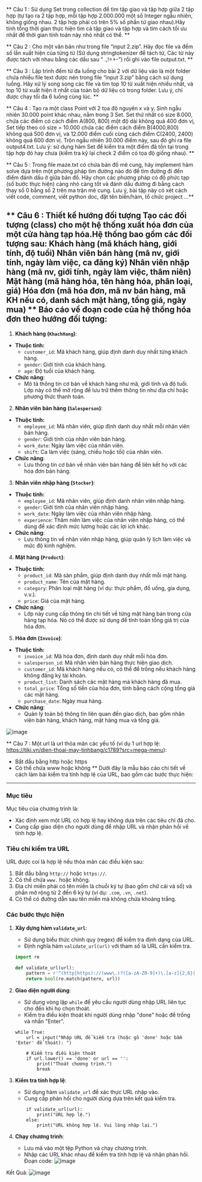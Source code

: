 ** Câu 1 : Sử dụng Set trong collection để tìm tập giao và tập hợp giữa 2 tập hợp (tự tạo ra 2 tập hợp, mỗi tập hợp 2.000.000 một số Integer ngẫu nhiên, không giống nhau. 2 tập hợp phải có trên 5% số phần tử giao nhau).Hãy tính tổng thời gian thực hiện tìm cả tập giao và tập hợp và tìm cách tối ưu nhất để thời gian tính toán này nhỏ nhất có thể. **


** Câu 2 : Cho một văn bản như trong file “input 2.zip”. Hãy đọc file và đếm số lần xuất hiện của từng từ (Sử dụng stringtokenizer để tách từ, Các từ này được tách với nhau bằng các dấu sau “ .,!=+-”) rồi ghi vào file output.txt. **


** Câu 3 : Lập trình đếm từ đa luồng cho bài 2 với dữ liệu vào là một folder chứa nhiều file text được nén trong file “input 3.zip” bằng cách sử dụng luồng. Hãy xử lý song song các file và tìm top 10 từ xuất hiện nhiều nhất, và top 10 từ xuất hiện ít nhất của toàn bộ dữ liệu có trong folder. Lưu ý, chỉ được chạy tối đa 6 luồng cùng lúc. **


** Câu 4 : Tạo ra một class Point với 2 tọa độ nguyên x và y. Sinh ngẫu nhiên 30.000 point khác nhau, nằm trong 3 Set. Set thứ nhất có size 8.000, chứa các điểm có cách điểm A(800, 800) một độ dài không quá 400 đơn vị, Set tiếp theo có size = 10.000 chứa các điểm cách điểm B(4000,800) không quá 500 đơn vị, và 12.000 điểm cuối cùng cách điểm C(2400, 2400) không quá 600 đơn vị. Trộn ngẫu nhiên 30.000 điểm này, sau đó ghi ra file output4.txt. Lưu ý: sử dụng hàm Set để kiểm tra một điểm đã tồn tại trong tập hợp đó hay chưa (kiểm tra kỹ lại check 2 điểm có tọa độ giống nhau). **


** Câu 5 : Trong file maze.txt có chứa bản đồ mê cung, hãy implement hàm solve dựa trên một phương pháp tìm đường nào đó để tìm đường đi đến điểm đánh dấu ở giữa bản đồ. Hãy chọn các phương pháp có độ phức tạp (số bước thực hiện) càng nhỏ càng tốt và đánh dấu đường đi bằng cách thay số 0 bằng số 2 trên ma trận mê cung. Lưu ý, bài tập này có xét cách viết code, comment, viết python doc, đặt tên biến/hàm, tổ chức project …**


** Câu 6 : Thiết kế hướng đối tượng Tạo các đối tượng (class) cho một hệ thống xuất hóa đơn của một cửa hàng tạp hóa.Hệ thống bao gồm các đối tượng sau: 
Khách hàng (mã khách hàng, giới tính, độ tuổi) 
Nhân viên bán hàng (mã nv, giới tính, ngày làm việc, ca đăng ký) 
Nhân viên nhập hàng (mã nv, giới tính, ngày làm việc, thâm niên) 
Mặt hàng (mã hàng hóa, tên hàng hóa, phân loại, giá) 
Hóa đơn (mã hóa đơn, mã nv bán hàng, mã KH nếu có, danh sách mặt hàng, tổng giá, ngày mua) **
Báo cáo về đoạn code của hệ thống hóa đơn theo hướng đối tượng:
---
1. **Khách hàng (`KhachHang`)**:
- **Thuộc tính:**
  - `customer_id`: Mã khách hàng, giúp định danh duy nhất từng khách hàng.
  - `gender`: Giới tính của khách hàng.
  - `age`: Độ tuổi của khách hàng.
- **Chức năng**: 
  - Mô tả thông tin cơ bản về khách hàng như mã, giới tính và độ tuổi. Lớp này có thể mở rộng để lưu trữ thêm thông tin như địa chỉ hoặc phương thức thanh toán.

2. **Nhân viên bán hàng (`Salesperson`)**:
- **Thuộc tính:**
  - `employee_id`: Mã nhân viên, giúp định danh duy nhất mỗi nhân viên bán hàng.
  - `gender`: Giới tính của nhân viên bán hàng.
  - `work_date`: Ngày làm việc của nhân viên.
  - `shift`: Ca làm việc (sáng, chiều hoặc tối) của nhân viên.
- **Chức năng**: 
  - Lưu thông tin cơ bản về nhân viên bán hàng để liên kết họ với các hóa đơn bán hàng.

3. **Nhân viên nhập hàng (`Stocker`)**:
- **Thuộc tính:**
  - `employee_id`: Mã nhân viên, giúp định danh nhân viên nhập hàng.
  - `gender`: Giới tính của nhân viên nhập hàng.
  - `work_date`: Ngày làm việc của nhân viên nhập hàng.
  - `experience`: Thâm niên làm việc của nhân viên nhập hàng, có thể dùng để xác định mức lương hoặc các lợi ích khác.
- **Chức năng**: 
  - Lưu thông tin về nhân viên nhập hàng, giúp quản lý lịch làm việc và mức độ kinh nghiệm.

4. **Mặt hàng (`Product`)**:
- **Thuộc tính:**
  - `product_id`: Mã sản phẩm, giúp định danh duy nhất mỗi mặt hàng.
  - `product_name`: Tên của mặt hàng.
  - `category`: Phân loại mặt hàng (ví dụ: thực phẩm, đồ uống, gia dụng, v.v.).
  - `price`: Giá của mặt hàng.
- **Chức năng**: 
  - Lớp này cung cấp thông tin chi tiết về từng mặt hàng bán trong cửa hàng tạp hóa. Nó có thể được sử dụng để tính toán tổng giá trị của hóa đơn.

5. **Hóa đơn (`Invoice`)**:
- **Thuộc tính:**
  - `invoice_id`: Mã hóa đơn, định danh duy nhất mỗi hóa đơn.
  - `salesperson_id`: Mã nhân viên bán hàng thực hiện giao dịch.
  - `customer_id`: Mã khách hàng nếu có, có thể để trống nếu khách hàng không đăng ký tài khoản.
  - `product_list`: Danh sách các mặt hàng mà khách hàng đã mua.
  - `total_price`: Tổng số tiền của hóa đơn, tính bằng cách cộng tổng giá các mặt hàng.
  - `purchase_date`: Ngày mua hàng.
- **Chức năng**: 
  - Quản lý toàn bộ thông tin liên quan đến giao dịch, bao gồm nhân viên bán hàng, khách hàng, mặt hàng mua và tổng giá.

![image](https://github.com/user-attachments/assets/b4086ca5-9cf6-48d7-a272-e33e6a79a4a7)


** Câu 7 : Một url là url thỏa mãn các yếu tố (ví dụ 1 url hợp lệ: https://tiki.vn/dien-thoai-may-tinhbang/c1789?src=mega-menu): 
- Bắt đầu bằng http hoặc https 
- Có thể chứa www hoặc không  **
Dưới đây là mẫu báo cáo chi tiết về cách làm bài kiểm tra tính hợp lệ của URL, bao gồm các bước thực hiện:

---

### Mục tiêu
Mục tiêu của chương trình là:
- Xác định xem một URL có hợp lệ hay không dựa trên các tiêu chí đã cho.
- Cung cấp giao diện cho người dùng để nhập URL và nhận phản hồi về tính hợp lệ.

### Tiêu chí kiểm tra URL
URL được coi là hợp lệ nếu thỏa mãn các điều kiện sau:
1. Bắt đầu bằng `http://` hoặc `https://`.
2. Có thể chứa `www.` hoặc không.
3. Địa chỉ miền phải có tên miền là chuỗi ký tự (bao gồm chữ cái và số) và phần mở rộng từ 2 đến 6 ký tự (ví dụ: `.com`, `.vn`, `.net`).
4. Có thể có đường dẫn sau tên miền mà không chứa khoảng trắng.

### Các bước thực hiện
1. **Xây dựng hàm `validate_url`**:
   - Sử dụng biểu thức chính quy (regex) để kiểm tra định dạng của URL.
   - Định nghĩa hàm `validate_url(url)` với tham số là URL cần kiểm tra.

   ```python
   import re

   def validate_url(url):
       pattern = r'^(http|https)://(www\.)?([a-zA-Z0-9]+)\.[a-z]{2,6}(/[^\s]*)?$'
       return bool(re.match(pattern, url))
   ```

2. **Giao diện người dùng**:
   - Sử dụng vòng lặp `while` để yêu cầu người dùng nhập URL liên tục cho đến khi họ chọn thoát.
   - Kiểm tra điều kiện thoát khi người dùng nhập "done" hoặc để trống và nhấn "Enter".

   ```
   while True:
       url = input("Nhập URL để kiểm tra (hoặc gõ 'done' hoặc bấm 'Enter' để thoát): ")

       # Kiểm tra điều kiện thoát
       if url.lower() == 'done' or url == '':
           print("Thoát chương trình.")
           break
   ```

3. **Kiểm tra tính hợp lệ**:
   - Sử dụng hàm `validate_url` để xác thực URL nhập vào.
   - Cung cấp phản hồi cho người dùng dựa trên kết quả kiểm tra.

   ```
       if validate_url(url):
           print("URL hợp lệ.")
       else:
           print("URL không hợp lệ. Vui lòng nhập lại.")
   ```

4. **Chạy chương trình**:
   - Lưu mã vào một tệp Python và chạy chương trình.
   - Nhập các URL khác nhau để kiểm tra tính hợp lệ và nhận phản hồi.
Đoạn code:
      ![image](https://github.com/user-attachments/assets/e658e3c7-de96-4597-be79-57c5f472ea76)

Kết Quả:
     ![image](https://github.com/user-attachments/assets/53c4e043-1b05-4b22-9231-bccdc74a303d)




